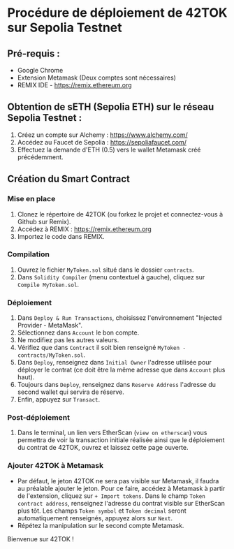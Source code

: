 # Procédure de déploiement de 42TOK sur Sepolia Testnet

## Pré-requis :
- Google Chrome
- Extension Metamask (Deux comptes sont nécessaires)
- REMIX IDE - https://remix.ethereum.org

## Obtention de sETH (Sepolia ETH) sur le réseau Sepolia Testnet :
1. Créez un compte sur Alchemy : https://www.alchemy.com/
2. Accédez au Faucet de Sepolia : https://sepoliafaucet.com/
3. Effectuez la demande d'ETH (0.5) vers le wallet Metamask créé précédemment.

## Création du Smart Contract

### Mise en place
1. Clonez le répertoire de 42TOK (ou forkez le projet et connectez-vous à Github sur Remix).
2. Accédez à REMIX : https://remix.ethereum.org
3. Importez le code dans REMIX.

### Compilation
1. Ouvrez le fichier `MyToken.sol` situé dans le dossier `contracts`.
2. Dans `Solidity Compiler` (menu contextuel à gauche), cliquez sur `Compile MyToken.sol`.

### Déploiement
1. Dans `Deploy & Run Transactions`, choisissez l'environnement "Injected Provider - MetaMask".
2. Sélectionnez dans `Account` le bon compte.
3. Ne modifiez pas les autres valeurs.
4. Vérifiez que dans `Contract` il soit bien renseigné `MyToken - contracts/MyToken.sol`.
5. Dans `Deploy`, renseignez dans `Initial Owner` l'adresse utilisée pour déployer le contrat (ce doit être la même adresse que dans `Account` plus haut).
6. Toujours dans `Deploy`, renseignez dans `Reserve Address` l'adresse du second wallet qui servira de réserve.
7. Enfin, appuyez sur `Transact`.

### Post-déploiement
1. Dans le terminal, un lien vers EtherScan (`view on etherscan`) vous permettra de voir la transaction initiale réalisée ainsi que le déploiement du contrat de 42TOK, ouvrez et laissez cette page ouverte.

### Ajouter 42TOK à Metamask
- Par défaut, le jeton 42TOK ne sera pas visible sur Metamask, il faudra au préalable ajouter le jeton. Pour ce faire, accédez à Metamask à partir de l'extension, cliquez sur `+ Import tokens`.  Dans le champ `Token contract address`, renseignez l'adresse du contrat visible sur EtherScan plus tôt. Les champs `Token symbol` et `Token decimal` seront automatiquement renseignés, appuyez alors sur `Next`.
- Répétez la manipulation sur le second compte Metamask.

Bienvenue sur 42TOK !

